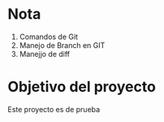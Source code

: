 # Nota
1. Comandos de Git
2. Manejo de Branch en GIT
3. Manejjo de diff
# Objetivo del proyecto

Este proyecto es de prueba